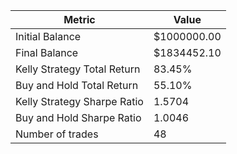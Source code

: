 | Metric | Value |
| --- | --- |
| Initial Balance | $1000000.00 |
| Final Balance | $1834452.10 |
| Kelly Strategy Total Return | 83.45% |
| Buy and Hold Total Return | 55.10% |
| Kelly Strategy Sharpe Ratio | 1.5704 |
| Buy and Hold Sharpe Ratio | 1.0046 |
| Number of trades | 48 |
